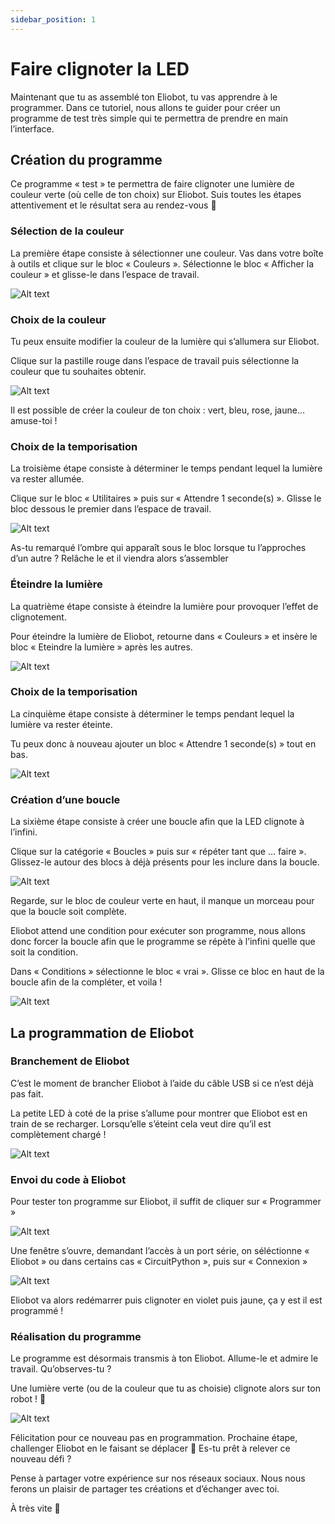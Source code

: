 ```yaml
---
sidebar_position: 1
---
```


# Faire clignoter la LED

Maintenant que tu as assemblé ton Eliobot, tu vas apprendre à le programmer. Dans ce tutoriel, nous allons te guider pour créer un programme de test très simple qui te permettra de prendre en main l’interface.

## Création du programme

Ce programme « test » te permettra de faire clignoter une lumière de couleur verte (où celle de ton choix) sur Eliobot. Suis toutes les étapes attentivement et le résultat sera au rendez-vous 🙂

### Sélection de la couleur

La première étape consiste à sélectionner une couleur. Vas dans votre boîte à outils et clique sur le bloc « Couleurs ». Sélectionne le bloc « Afficher la couleur » et glisse-le dans l’espace de travail.

![Alt text](../../../static/img/tutorial/blink/prog_blink_1-1.gif)

### Choix de la couleur

Tu peux ensuite modifier la couleur de la lumière qui s’allumera sur Eliobot.

Clique sur la pastille rouge dans l’espace de travail puis sélectionne la couleur que tu souhaites obtenir.

![Alt text](../../../static/img/tutorial/blink/prog_blink_2.gif)

Il est possible de créer la couleur de ton choix : vert, bleu, rose, jaune… amuse-toi !

### Choix de la temporisation

La troisième étape consiste à déterminer le temps pendant lequel la lumière va rester allumée.

Clique sur le bloc « Utilitaires » puis sur « Attendre 1 seconde(s) ». Glisse le bloc dessous le premier dans l’espace de travail.

![Alt text](../../../static/img/tutorial/blink/prog_blink_3.gif)

As-tu remarqué l’ombre qui apparaît sous le bloc lorsque tu l’approches d’un autre ?
Relâche le et il viendra alors s’assembler

### Éteindre la lumière

La quatrième étape consiste à éteindre la lumière pour provoquer l’effet de clignotement.

Pour éteindre la lumière de Eliobot, retourne dans « Couleurs » et insère le bloc « Eteindre la lumière » après les autres.

![Alt text](../../../static/img/tutorial/blink/prog_blink_4.gif)

### Choix de la temporisation

La cinquième étape consiste à déterminer le temps pendant lequel la lumière va rester éteinte.

Tu peux donc à nouveau ajouter un bloc « Attendre 1 seconde(s) » tout en bas.

![Alt text](../../../static/img/tutorial/blink/prog_blink_5.gif)

### Création d’une boucle

La sixième étape consiste à créer une boucle afin que la LED clignote à l’infini.

Clique sur la catégorie « Boucles » puis sur « répéter tant que … faire ». Glissez-le autour des blocs à déjà présents pour les inclure dans la boucle.

![Alt text](../../../static/img/tutorial/blink/prog_blink_6-1.gif)

Regarde, sur le bloc de couleur verte en haut, il manque un morceau pour que la boucle soit complète.

Eliobot attend une condition pour exécuter son programme, nous allons donc forcer la boucle afin que le programme se répète à l’infini quelle que soit la condition.

Dans « Conditions » sélectionne le bloc « vrai ». Glisse ce bloc en haut de la boucle afin de la compléter, et voila !

![Alt text](../../../static/img/tutorial/blink/prog_blink_7.gif)

## La programmation de Eliobot

### Branchement de Eliobot

C’est le moment de brancher Eliobot à l’aide du câble USB si ce n’est déjà pas fait.

La petite LED à coté de la prise s’allume pour montrer que Eliobot est en train de se recharger.
Lorsqu’elle s’éteint cela veut dire qu’il est complètement chargé !

![Alt text](../../../static/img/tutorial/blink/DSC03852-scaled.jpg)

### Envoi du code à Eliobot

Pour tester ton programme sur Eliobot, il suffit de cliquer sur « Programmer »

![Alt text](../../../static/img/tutorial/blink/pp.png)

Une fenêtre s’ouvre, demandant l’accès à un port série, on séléctionne « Eliobot » ou dans certains cas « CircuitPython », puis sur « Connexion »

![Alt text](../../../static/img/tutorial/blink/Capture-decran-2023-09-04-a-11.55.22.png)

Eliobot va alors redémarrer puis clignoter en violet puis jaune, ça y est il est programmé !

### Réalisation du programme

Le programme est désormais transmis à ton Eliobot. Allume-le et admire le travail. Qu’observes-tu ?

Une lumière verte (ou de la couleur que tu as choisie) clignote alors sur ton robot ! 🙂

![Alt text](../../../static/img/tutorial/blink/Sans-titre-1.png)

Félicitation pour ce nouveau pas en programmation. Prochaine étape, challenger Eliobot en le faisant se déplacer 🙂 Es-tu prêt à relever ce nouveau défi ?

Pense à partager votre expérience sur nos réseaux sociaux. Nous nous ferons un plaisir de partager tes créations et d’échanger avec toi.

À très vite 🙂
